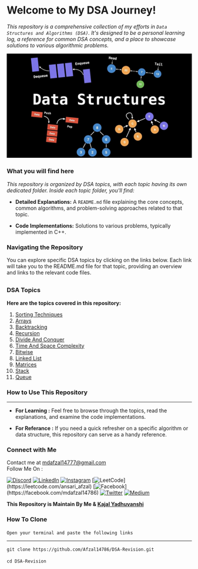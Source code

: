 # Welcome to My DSA Journey!  

_This repository is a comprehensive collection of my efforts in `Data Structures and Algorithms (DSA)`. It's designed to be a personal learning log, a reference for common DSA concepts, and a place to showcase solutions to various algorithmic problems._  

![DSA Banner](./assets/DSA_Banner.jpg)  

### What you will find here  
_This repository is organized by DSA topics, with each topic having its own dedicated folder. Inside each topic folder, you'll find:_  

* **Detailed Explanations:** A `README.md` file explaining the core concepts, common algorithms, and problem-solving approaches related to that topic.  

* **Code Implementations:** Solutions to various problems, typically implemented in C++.  

### Navigating the Repository  
You can explore specific DSA topics by clicking on the links below. Each link will take you to the README.md file for that topic, providing an overview and links to the relevant code files.  

##

### DSA Topics  
**Here are the topics covered in this repository:**  

1. [Sorting Techniques](./Sorting/README.md)  
2. [Arrays](./Arrays/README.md)  
3. [Backtracking](./Backtraking/README.md)  
4. [Recursion](./Recursion/README.md)  
5. [Divide And Conquer](./Divide_Conquer/README.md)  
6. [Time And Space Complexity](./Time-Space-Complexity/README.md)  
7. [Bitwise](./Bitwise/README.md)  
8. [Linked List](./LinkedList/README.md)
9. [Matrices](./Matrices/README.md)
10. [Stack](./Stack/README.md)
11. [Queue](./Queues/README.md)

### How to Use This Repository  
****
* **For Learning :** Feel free to browse through the topics, read the explanations, and examine the code implementations.  

* **For Referance :** If you need a quick refresher on a specific algorithm or data structure, this repository can serve as a handy reference.  

### Connect with Me  
Contact me at mdafzal14777@gmail.com  
Follow Me On :  

[![Discord](https://img.shields.io/badge/Discord-%237289DA.svg?logo=discord&logoColor=white)](https://discord.gg/mdafzal14786)
[![LinkedIn](https://img.shields.io/badge/LinkedIn-%230077B5.svg?logo=linkedin&logoColor=white)](https://linkedin.com/in/mdafzal14786)
[![Instagram](https://img.shields.io/badge/Instagram-%23E4405F.svg?logo=instagram&logoColor=white)](https://instagram.com/mdafzal14786)
[![LeetCode](https://img.shields.io/badge/LeetCode-FFA116.svg?logo=leetcode&logoColor=black")](https://leetcode.com/ansari_afzal)
[![Facebook](https://img.shields.io/badge/Facebook-%231877F2.svg?logo=facebook&logoColor=white")](https://facebook.com/mdafzal14786)
[![Twitter](https://img.shields.io/badge/Twitter-%231DA1F2.svg?logo=twitter&logoColor=white)](https://twitter.com/mdafzal14786)
[![Medium](https://img.shields.io/badge/Medium-12100E.svg?logo=medium&logoColor=white)](https://medium.com/@mdafzal14786)



**This Repository is Maintain By Me & [Kajal Yadhuvanshi](https://github.com/kajal824)**


### How To Clone  

`Open your terminal and paste the following links`
****
```
git clone https://github.com/Afzal14786/DSA-Revision.git

cd DSA-Revision  
```